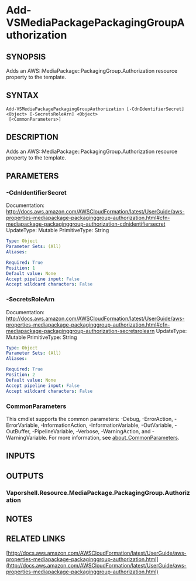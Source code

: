 # Add-VSMediaPackagePackagingGroupAuthorization

## SYNOPSIS
Adds an AWS::MediaPackage::PackagingGroup.Authorization resource property to the template.

## SYNTAX

```
Add-VSMediaPackagePackagingGroupAuthorization [-CdnIdentifierSecret] <Object> [-SecretsRoleArn] <Object>
 [<CommonParameters>]
```

## DESCRIPTION
Adds an AWS::MediaPackage::PackagingGroup.Authorization resource property to the template.

## PARAMETERS

### -CdnIdentifierSecret
Documentation: http://docs.aws.amazon.com/AWSCloudFormation/latest/UserGuide/aws-properties-mediapackage-packaginggroup-authorization.html#cfn-mediapackage-packaginggroup-authorization-cdnidentifiersecret
UpdateType: Mutable
PrimitiveType: String

```yaml
Type: Object
Parameter Sets: (All)
Aliases:

Required: True
Position: 1
Default value: None
Accept pipeline input: False
Accept wildcard characters: False
```

### -SecretsRoleArn
Documentation: http://docs.aws.amazon.com/AWSCloudFormation/latest/UserGuide/aws-properties-mediapackage-packaginggroup-authorization.html#cfn-mediapackage-packaginggroup-authorization-secretsrolearn
UpdateType: Mutable
PrimitiveType: String

```yaml
Type: Object
Parameter Sets: (All)
Aliases:

Required: True
Position: 2
Default value: None
Accept pipeline input: False
Accept wildcard characters: False
```

### CommonParameters
This cmdlet supports the common parameters: -Debug, -ErrorAction, -ErrorVariable, -InformationAction, -InformationVariable, -OutVariable, -OutBuffer, -PipelineVariable, -Verbose, -WarningAction, and -WarningVariable. For more information, see [about_CommonParameters](http://go.microsoft.com/fwlink/?LinkID=113216).

## INPUTS

## OUTPUTS

### Vaporshell.Resource.MediaPackage.PackagingGroup.Authorization
## NOTES

## RELATED LINKS

[http://docs.aws.amazon.com/AWSCloudFormation/latest/UserGuide/aws-properties-mediapackage-packaginggroup-authorization.html](http://docs.aws.amazon.com/AWSCloudFormation/latest/UserGuide/aws-properties-mediapackage-packaginggroup-authorization.html)

